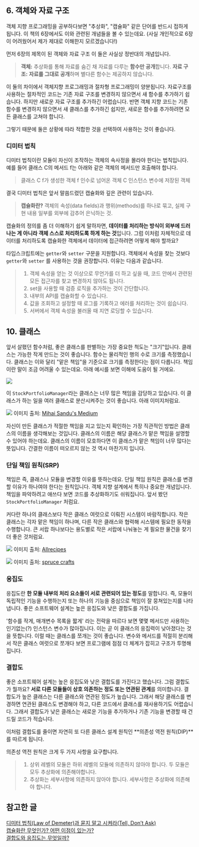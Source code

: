 ## 6. 객체와 자료 구조

객체 지향 프로그래밍을 공부하다보면 "추상화", "캡슐화" 같은 단어를 반드시 접하게 됩니다. 이 책의 6장에서도 이와 관련된 개념들을 볼 수 있는데요. (사실 개인적으로 6장이 어려웠어서 제가 제대로 이해한지 모르겠습니다!)

먼저 6장의 제목이 된 객체와 자료 구조 이 둘은 사실상 정반대의 개념입니다.

> **객체:** 추상화를 통해 자료를 숨긴 채 자료를 다루는 **함수만 공개**합니다.
> **자료 구조:** **자료를 그대로 공개**하며 별다른 함수는 제공하지 않습니다.

이 둘의 차이에서 객체지향 프로그래밍과 절차형 프로그래밍이 양분됩니다. 자료구조를 사용하는 절차적인 코드는 기존 자료 구조를 변경하지 않으면서 새 함수를 추가하기 쉽습니다. 하지만 새로운 자료 구조를 추가하긴 어렵습니다. 반면 객체 지향 코드는 기존 함수를 변경하지 않으면서 새 클래스를 추가하긴 쉽지만, 새로운 함수를 추가하려면 모든 클래스를 고쳐야 합니다.

그렇기 때문에 둘은 상황에 따라 적합한 것을 선택하여 사용하는 것이 좋습니다.

### 디미터 법칙

디미터 법칙이란 모듈이 자신이 조작하는 객체의 속사정을 몰라야 한다는 법칙입니다. 예를 들어 클래스 C의 메서드 f는 아래와 같은 객체의 메서드만 호출해야 합니다.

> 클래스 C
> f가 생성한 객체
> f 인수로 넘어온 객체
> C 인스턴스 변수에 저장된 객체

결국 디미터 법칙은 앞서 말씀드렸던 캡슐화와 깊은 관련이 있습니다.

> **캡슐화란?**
> 객체의 속성(data fields)과 행위(methods)를 하나로 묶고, 실제 구현 내용 일부를 외부에 감추어 은닉하는 것.

캡슐화의 정의를 좀 더 이해하기 쉽게 말하자면, **데이터를 처리하는 방식이 외부에 드러나는 게 아니라 객체 스스로 처리하도록 하게 하는 것**입니다. 그럼 이처럼 자체적으로 데이터를 처리하도록 캡슐화한 객체에서 데이터에 접근하려면 어떻게 해야 할까요?

타입스크립트에는 `getter`와 `setter` 구문을 지원합니다. 객체에서 속성을 찾는 것보다 `getter`와 `setter` 를 사용하는 것을 권장합니다. 이유는 다음과 같습니다.

> 1. 객체 속성을 얻는 것 이상으로 무언가를 더 하고 싶을 때, 코드 안에서 관련된 모든 접근자를 찾고 변경하지 않아도 됩니다. <br/>
> 2. set을 사용할 때 검증 로직을 추가하는 것이 간단합니다. <br/>
> 3. 내부의 API를 캡슐화할 수 있습니다. <br/>
> 4. 값을 조회하고 설정할 때 로그를 기록하고 에러를 처리하는 것이 쉽습니다. <br/>
> 5. 서버에서 객체 속성을 불러올 때 지연 로딩할 수 있습니다.

## 10. 클래스

앞서 살폈던 함수처럼, 좋은 클래스를 판별하는 가장 중요한 척도는 "크기"입니다. 클래스는 가능한 작게 만드는 것이 좋습니다. 함수는 물리적인 행의 수로 크기를 측정했습니다. 클래스는 이와 달리 "맡은 책임"을 기준으로 크기를 측정한다는 점이 다릅니다. 책임이란 말이 조금 어려울 수 있는데요. 아래 예시를 보면 이해에 도움이 될 거에요.

![](https://velog.velcdn.com/images/perfumellim/post/143ac911-5b70-4089-9996-5833f9c0b28c/image.png)

이 `StockPortfolioManager`라는 클래스는 너무 많은 책임을 감당하고 있습니다. 이 클래스가 하는 일을 여러 클래스로 분산시켜주는 것이 좋습니다. 아래 이미지처럼요.

![](https://velog.velcdn.com/images/perfumellim/post/e8718c64-b3b1-4eaa-8941-562edaa927cb/image.png)
이미지 출처: [Mihai Sandu's Medium](https://levelup.gitconnected.com/the-single-responsibility-principle-made-simple-4e1597a44d7d)

자신이 만든 클래스가 적절한 책임을 지고 있는지 확인하는 가장 직관적인 방법은 클래스의 이름을 생각해보는 것입니다. 클래스의 이름은 해당 클래스가 맡은 책임을 설명할 수 있어야 하는데요. 클래스의 이름이 모호하다면 이 클래스가 맡은 책임이 너무 많다는 뜻입니다. 간결한 이름이 떠오르지 않는 것 역시 마찬가지 입니다.

### 단일 책임 원칙(SRP)

책임은 즉, 클래스나 모듈을 변경할 이유를 뜻하는데요. 단일 책임 원칙은 클래스를 변경할 이유가 하나여야 한다는 원칙입니다. 객체 지향 설계에서 특히나 중요한 개념입니다. 책임을 파악하려고 애쓰다 보면 코드를 추상화하기도 쉬워집니다. 앞서 봤던 `StockPortfolioManager` 처럼요.

커다란 하나의 클래스보다 작은 클래스 여럿으로 이뤄진 시스템이 바람직합니다. 작은 클래스는 각자 맡은 책임이 하나며, 다른 작은 클래스와 협력해 시스템에 필요한 동작을 수행합니다. 큰 서랍 하나보다는 용도별로 작은 서랍에 나눠놓는 게 필요한 물건을 찾기 더 좋은 것처럼요.

![](https://velog.velcdn.com/images/perfumellim/post/ec021a43-a715-4b76-9e16-a9665c2a3b90/image.png)
이미지 출처: [Allrecipes](https://www.allrecipes.com/article/the-allrecipes-kitchen-organization-challenge-day-1-junk-drawer-makeover/)

![](https://velog.velcdn.com/images/perfumellim/post/c723a8d8-6dbc-42cc-87b9-d4e05419f32f/image.png)
이미지 출처: [spruce crafts](https://www.thesprucecrafts.com/best-craft-organizers-5087877)

### 응집도

응집도란 **한 모듈 내부의 처리 요소들이 서로 관련되어 있는 정도**를 말합니다. 즉, 모듈이 독립적인 기능을 수행하는지 또는 하나의 기능을 중심으로 책임이 잘 뭉쳐있는지를 나타냅니다. 좋은 소프트웨어 설계는 높은 응집도와 낮은 결합도를 가집니다. <br/>

'함수를 작게, 매개변수 목록을 짧게' 라는 전략을 따르다 보면 몇몇 메서드만 사용하는 인기없는(?) 인스턴스 변수가 많아집니다. 이는 곧 이 클래스의 응집력이 낮아졌다는 것을 뜻합니다. 이럴 때는 클래스를 쪼개는 것이 좋습니다. 변수와 메서드를 적절히 분리해서 작은 클래스 여럿으로 쪼개다 보면 프로그램에 점점 더 체계가 잡히고 구조가 투명해집니다.

### 결합도

좋은 소프트웨어 설계는 높은 응집도와 낮은 결합도를 가진다고 했습니다. 그럼 결합도가 뭘까요? **서로 다른 모듈들이 상호 의존하는 정도 또는 연관된 관계**를 의미합니다. 결합도가 높은 클래스는 다른 클래스와 연관된 정도가 높습니다. 그래서 해당 클래스를 변경하면 연관된 클래스도 변경해야 하고, 다른 코드에서 클래스를 재사용하기도 어렵습니다. 그래서 결합도가 낮은 클래스는 새로운 기능을 추가하거나 기존 기능을 변경할 때 건드릴 코드가 적습니다.

이처럼 결합도를 줄이면 자연히 또 다른 클래스 설계 원칙인 **의존성 역전 원칙(DIP)**를 따르게 됩니다.

의존성 역전 원칙은 크게 두 가지 사항을 요구합니다.

> 1. 상위 레벨의 모듈은 하위 레벨의 모듈에 의존하지 않아야 합니다. 두 모듈은 모두 추상화에 의존해야합니다. <br/>
> 2. 추상화는 세부사항에 의존하지 않아야 합니다. 세부사항은 추상화에 의존해야 합니다. <br/>

## 참고한 글

[디미터 법칙(Law of Demeter)과 묻지 말고 시켜라(Tell, Don’t Ask)](https://prohannah.tistory.com/204) <br/>
[캡슐화란 무엇인가? 어떤 이점이 있는가?](https://bperhaps.tistory.com/32#comment13490914) <br/>
[결합도와 응집도는 무엇일까?](https://madplay.github.io/post/coupling-and-cohesion-in-software-engineering)
